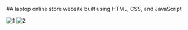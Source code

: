 ﻿#A laptop online store website built using HTML, CSS, and JavaScript

![1](https://github.com/user-attachments/assets/225b69a3-46e3-4b92-881c-40346be59dba)
![2](https://github.com/user-attachments/assets/62398c5b-209d-4ec8-8bcd-14eb989fbbdb)
